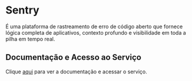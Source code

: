 # Sentry

É uma plataforma de rastreamento de erro de código aberto que fornece lógica completa de aplicativos, contexto profundo e visibilidade em toda a pilha em tempo real.

## Documentação e Acesso ao Serviço

Clique [aqui](https://sentry.io) para ver a documentação e acessar o serviço.
